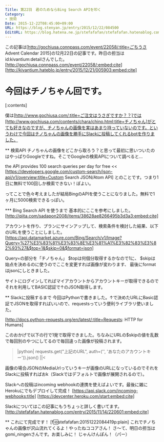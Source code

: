 ```yaml
---
Title: 第22羽　君のためならBing Search APIを叩く
Category:
- 技術
Date: 2015-12-22T08:45:00+09:00
URL: https://blog.stenyan.jp/entry/2015/12/22/084500
EditURL: https://blog.hatena.ne.jp/stefafafan/stefafafan.hatenablog.com/atom/entry/6653586347149427766
---
```


この記事は[http://gochiusa.connpass.com/event/22058/:title=ごちうさ Advent Calendar 2015]の12月22日の記事です。昨日の担当はid:kivantium:detailさんでした。
[http://gochiusa.connpass.com/event/22058/:embed:cite]
[http://kivantium.hateblo.jp/entry/2015/12/21/005903:embed:cite]

今回はチノちゃん回です。
====

[:contents]


僕は[http://www.gochiusa.com/:title=ご注文はうさぎですか？？]では[http://www.gochiusa.com/contents/chara/chino.html:title=チノちゃん]がとても好きなのですが、チノちゃんの画像を実はあまり持っていないのです。というわけで今回はチノちゃんの画像を勝手にSlackに投稿してくれるbotを作りました。


** 検索API
チノちゃんの画像をどこから取ろう？と思って最初に思いついたのはやっぱりGoogleですね。そこでGoogleの検索APIについて調べると…
>>
the API provides 100 search queries per day for free
<<
[https://developers.google.com/custom-search/json-api/v1/overview:title=Custom Search JSON/Atom API]
とのことです。つまり1日に無料で100回しか検索できない！ぽよい。

ってことで色々考えましたが結局BingのAPIを使うことになりました。無料で1ヶ月に5000検索できるっぽい。


*** Bing Search API を使うまで
基本的にここを参考にしました。
[http://qiita.com/sadapon2008/items/38628ae8266495b3d3a3:embed:cite]

アカウントを作り、プランにサインアップして、検索条件を検討した結果、以下のURLを使うことにしました。
[https://api.datamarket.azure.com/Bing/Search/v1/Image?Query=%27%E3%83%81%E3%83%8E%E3%81%A1%E3%82%83%E3%82%93%27&$top=1&$skip=0&$format=json]

Query=の部分を「チノちゃん」
$topは何個分取得するかなので1に、
$skipは始点を決めるのに使うのでここを変更すれば画像が変わります、
最後にformatはjsonにしときました。

サイトにログインしてればマイアカウントからアカウントキーが取得できるのでそれを利用してBASIC認証で↑のJSON取得します。


** Slackに投稿するまで
今回はPythonで書きました。↑で決めたURLにBasic認証でJSONを取得すればいいので、requestsっていう便利ライブラリ使いました。

[http://docs.python-requests.org/en/latest/:title=Requests: HTTP for Humans]

このおかげで以下の行で1発で取得できました。ちなみにURLの$skipの値を乱数で毎回別のやつにしてるので毎回違った画像が投稿されます。
>|python|
requests.get("上記のURL", auth=('', 'あなたのアカウントキー')).json()
||<

画像の場合JSONのMediaUrlっていうキーが画像のURLになっているのでそれをSlackに投稿すればおk（Slackではデフォルトで画像が展開されるので）。

Slackへの投稿はincoming webhookの連携を使えばよいです。最後に雑にHerokuにでもデプロイして完成！
[https://api.slack.com/incoming-webhooks:title]
[https://devcenter.heroku.com/start:embed:cite]

Slackについてはこの記事にもうちょっと詳しく書いてます。
[http://stefafafan.hatenablog.com/entry/2015/11/14/220601:embed:cite]



** これにて完成です！
[f:id:stefafafan:20151222084419p:plain]
これでチノちゃんの画像が沢山流れてくるよ！やったねココアさん！
さ〜て、明日の担当はgomi_ningenさんです。お楽しみに！
じゃんけんぽん！（パー）
